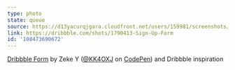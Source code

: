 ```yaml
---
type: photo
state: queue
source: https://d13yacurqjgara.cloudfront.net/users/159981/screenshots/1790413/form.png
link: https://dribbble.com/shots/1790413-Sign-Up-Form
id: '108473690672'
---
```

<p data-height="332" data-theme-id="6516" data-slug-hash="FCoab" data-default-tab="result" data-user="KK4OXJ" class='codepen'><a href='http://codepen.io/KK4OXJ/pen/FCoab/'>Dribbble Form</a> by Zeke Y (<a href='http://codepen.io/KK4OXJ'>@KK4OXJ</a> on <a href='http://codepen.io'>CodePen</a>) and Dribbble inspiration</p>
